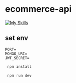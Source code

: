 
# ecommerce-api

[![My Skills](https://skillicons.dev/icons?i=js,nodejs,express,mongodb)](https://skillicons.dev)

## set env
```
PORT=
MONGO_URI=
JWT_SECRET=
```

```bash
 npm install
```

```bash
 npm run dev
```
